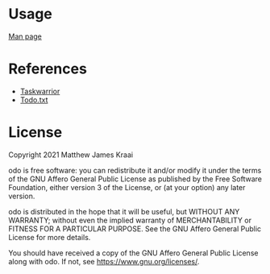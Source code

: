 # Usage

[Man page](https://github.com/kraai/odo/blob/master/odo.1)

# References

* [Taskwarrior](https://taskwarrior.org/)
* [Todo.txt](http://todotxt.org/)

# License

Copyright 2021 Matthew James Kraai

odo is free software: you can redistribute it and/or modify it under
the terms of the GNU Affero General Public License as published by the
Free Software Foundation, either version 3 of the License, or (at your
option) any later version.

odo is distributed in the hope that it will be useful, but WITHOUT ANY
WARRANTY; without even the implied warranty of MERCHANTABILITY or
FITNESS FOR A PARTICULAR PURPOSE.  See the GNU Affero General Public
License for more details.

You should have received a copy of the GNU Affero General Public
License along with odo.  If not, see <https://www.gnu.org/licenses/>.
